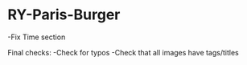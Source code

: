 # RY-Paris-Burger
-Fix Time section

Final checks:
-Check for typos
-Check that all images have tags/titles
